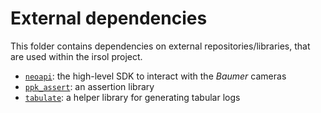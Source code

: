 # External dependencies

This folder contains dependencies on external repositories/libraries, that are used within the irsol project.

* [`neoapi`](./neoapi/): the high-level SDK to interact with the _Baumer_ cameras
* [`ppk_assert`](./ppk_assert/): an assertion library
* [`tabulate`](./tabulate/): a helper library for generating tabular logs